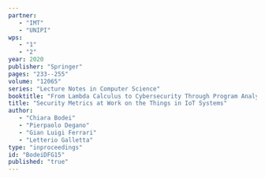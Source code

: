 ```yaml
---
partner: 
   - "IMT"
   - "UNIPI"
wps: 
   - "1"
   - "2"
year: 2020
publisher: "Springer"
pages: "233--255"
volume: "12065"
series: "Lecture Notes in Computer Science"
booktitle: "From Lambda Calculus to Cybersecurity Through Program Analysis"
title: "Security Metrics at Work on the Things in IoT Systems"
author: 
   - "Chiara Bodei"
   - "Pierpaolo Degano"
   - "Gian Luigi Ferrari"
   - "Letterio Galletta"
type: "inproceedings"
id: "BodeiDFG15"
published: "true"
---
```

